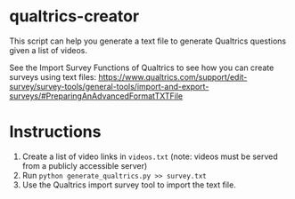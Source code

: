 # qualtrics-creator
This script can help you generate a text file to generate Qualtrics questions given a list of videos.

See the Import Survey Functions of Qualtrics to see how you can create surveys using text files: https://www.qualtrics.com/support/edit-survey/survey-tools/general-tools/import-and-export-surveys/#PreparingAnAdvancedFormatTXTFile

# Instructions
1. Create a list of video links in `videos.txt` (note: videos must be served from a publicly accessible server)
2. Run `python generate_qualtrics.py >> survey.txt`
3. Use the Qualtrics import survey tool to import the text file.


